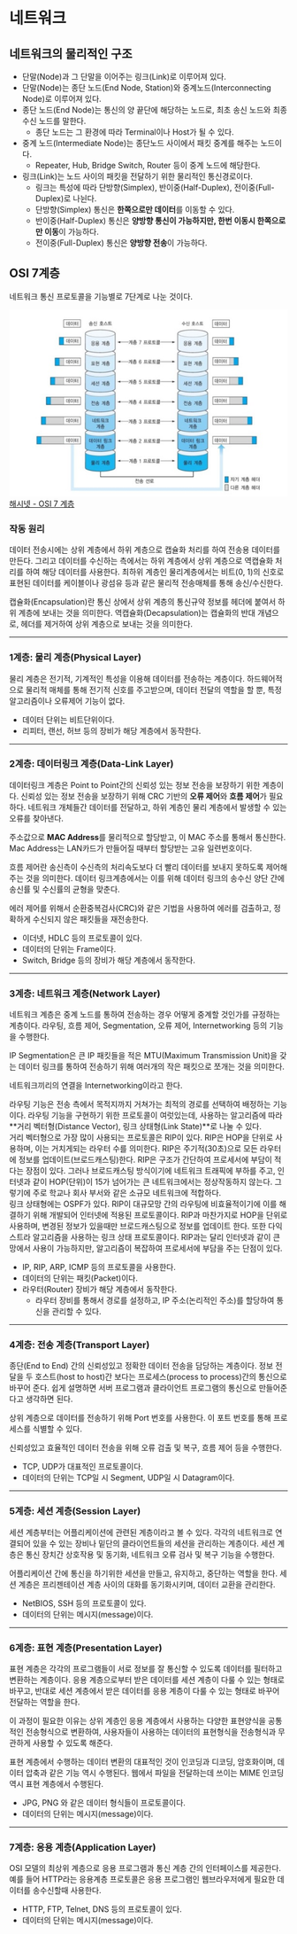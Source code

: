 # 네트워크
## 네트워크의 물리적인 구조
- 단말(Node)과 그 단말을 이어주는 링크(Link)로 이루어져 있다.
- 단말(Node)는 종단 노드(End Node, Station)와 중계노드(Interconnecting Node)로 이루어져 있다.
- 종단 노드(End Node)는 통신의 양 끝단에 해당하는 노드로, 최초 송신 노드와 최종 수신 노드를 말한다.
    - 종단 노드는 그 환경에 따라 Terminal이나 Host가 될 수 있다.
- 중계 노드(Intermediate Node)는 종단노드 사이에서 패킷 중계를 해주는 노드이다.
    - Repeater, Hub, Bridge Switch, Router 등이 중계 노드에 해당한다.
- 링크(Link)는 노드 사이의 패킷을 전달하기 위한 물리적인 통신경로이다.
    - 링크는 특성에 따라 단방향(Simplex), 반이중(Half-Duplex), 전이중(Full-Duplex)로 나뉜다.
    - 단방향(Simplex) 통신은 **한쪽으로만 데이터**를 이동할 수 있다.
    - 반이중(Half-Duplex) 통신은 **양방향 통신이 가능하지만, 한번 이동시 한쪽으로만 이동**이 가능하다.
    - 전이중(Full-Duplex) 통신은 **양방향 전송**이 가능하다.

## OSI 7계층
네트워크 통신 프로토콜을 기능별로 7단계로 나눈 것이다.

![OSI 7계층](./images/OSI_7_계층.jpg)  
[해시넷 - OSI 7 계층](http://wiki.hash.kr/index.php?title=OSI_7_%EA%B3%84%EC%B8%B5&mobileaction=toggle_view_desktop)

### 작동 원리
데이터 전송시에는 상위 계층에서 하위 계층으로 캡슐화 처리를 하여 전송용 데이터를 만든다. 그리고 데이터를 수신하는 측에서는 하위 계층에서 상위 계층으로 역캡슐화 처리를 하여 해당 데이터를 사용한다.
최하위 계층인 물리계층에서는 비트(0, 1)의 신호로 표현된 데이터를 케이블이나 광섬유 등과 같은 물리적 전송매체를 통해 송신/수신한다.

캡슐화(Encapsulation)란 통신 상에서 상위 계층의 통신규약 정보를 헤더에 붙여서 하위 계층에 보내는 것을 의미한다. 역캡슐화(Decapsulation)는 캡슐화의 반대 개념으로, 헤더를 제거하여 상위 계층으로 보내는 것을 의미한다.

---
### 1계층: 물리 계층(Physical Layer)
물리 계층은 전기적, 기계적인 특성을 이용해 데이터를 전송하는 계층이다. 하드웨어적으로 물리적 매체를 통해 전기적 신호를 주고받으며, 데이터 전달의 역할을 할 뿐, 특정 알고리즘이나 오류제어 기능이 없다.

- 데이터 단위는 비트단위이다.
- 리피터, 랜선, 허브 등의 장비가 해당 계층에서 동작한다.

---
### 2계층: 데이터링크 계층(Data-Link Layer)
데이터링크 계층은 Point to Point간의 신뢰성 있는 정보 전송을 보장하기 위한 계층이다. 신뢰성 있는 정보 전송을 보장하기 위해 CRC 기반의 **오류 제어**와 **흐름 제어**가 필요하다. 네트워크 개체들간 데이터를 전달하고, 하위 계층인 물리 계층에서 발생할 수 있는 오류를 찾아낸다.  

주소값으로 **MAC Address**를 물리적으로 할당받고, 이 MAC 주소를 통해서 통신한다. Mac Address는 LAN카드가 만들어질 때부터 할당받는 고유 일련번호이다.

흐름 제어란 송신측이 수신측의 처리속도보다 더 빨리 데이터를 보내지 못하도록 제어해주는 것을 의미한다. 데이터 링크계층에서는 이를 위해 데이터 링크의 송수신 양단 간에 송신률 및 수신률의 균형을 맞춘다.  

에러 제어를 위해서 순환중복검사(CRC)와 같은 기법을 사용하여 에러를 검출하고, 정확하게 수신되지 않은 패킷들을 재전송한다.

- 이더넷, HDLC 등의 프로토콜이 있다.
- 데이터의 단위는 Frame이다.
- Switch, Bridge 등의 장비가 해당 계층에서 동작한다.

---
### 3계층: 네트워크 계층(Network Layer)
네트워크 계층은 중계 노드를 통하여 전송하는 경우 어떻게 중계할 것인가를 규정하는 계층이다. 라우팅, 흐름 제어, Segmentation, 오류 제어, Internetworking 등의 기능을 수행한다.

IP Segmentation은 큰 IP 패킷들을 적은 MTU(Maximum Transmission Unit)을 갖는 데이터 링크를 통하여 전송하기 위해 여러개의 작은 패킷으로 쪼개는 것을 의미한다. 

네트워크끼리의 연결을 Internetworking이라고 한다.

라우팅 기능은 전송 측에서 목적지까지 거쳐가는 최적의 경로를 선택하여 배정하는 기능이다. 라우팅 기능을 구현하기 위한 프로토콜이 여럿있는데, 사용하는 알고리즘에 따라 **거리 벡터형(Distance Vector), 링크 상태형(Link State)**로 나눌 수 있다.  
거리 벡터형으로 가장 많이 사용되는 프로토콜은 RIP이 있다. RIP은 HOP을 단위로 사용하며, 이는 거치게되는 라우터 수를 의미한다. RIP은 주기적(30초)으로 모든 라우터에 정보를 업데이트(브로드캐스팅)한다. RIP은 구조가 간단하여 프로세서에 부담이 적다는 장점이 있다. 그러나 브로드캐스팅 방식이기에 네트워크 트래픽에 부하를 주고, 인터넷과 같이 HOP(단위)이 15가 넘어가는 큰 네트워크에서는 정상작동하지 않는다. 그렇기에 주로 학교나 회사 부서와 같은 소규모 네트워크에 적합하다.  
링크 상태형에는 OSPF가 있다. RIP이 대규모망 간의 라우팅에 비효율적이기에 이를 해결하기 위해 개발되어 인터넷에 적용된 프로토콜이다. RIP과 마찬가지로 HOP을 단위로 사용하며, 변경된 정보가 있을때만 브로드캐스팅으로 정보를 업데이트 한다. 또한 다익스트라 알고리즘을 사용하는 링크 상태 프로토콜이다. RIP과는 달리 인터넷과 같이 큰 망에서 사용이 가능하지만, 알고리즘이 복잡하여 프로세서에 부담을 주는 단점이 있다.

- IP, RIP, ARP, ICMP 등의 프로토콜을 사용한다.
- 데이터의 단위는 패킷(Packet)이다.
- 라우터(Router) 장비가 해당 계층에서 동작한다.
    - 라우터 장비를 통해서 경로를 설정하고, IP 주소(논리적인 주소)를 할당하여 통신을 관리할 수 있다.

---
### 4계층: 전송 계층(Transport Layer)
종단(End to End) 간의 신뢰성있고 정확한 데이터 전송을 담당하는 계층이다. 정보 전달을 두 호스트(host to host)간 보다는 프로세스(process to process)간의 통신으로 바꾸어 준다. 쉽게 설명하면 서버 프로그램과 클라이언트 프로그램의 통신으로 만들어준다고 생각하면 된다.

상위 계층으로 데이터를 전송하기 위해 Port 번호를 사용한다. 이 포트 번호를 통해 프로세스를 식별할 수 있다.

신뢰성있고 효율적인 데이터 전송을 위해 오류 검출 및 복구, 흐름 제어 등을 수행한다.

- TCP, UDP가 대표적인 프로토콜이다.
- 데이터의 단위는 TCP일 시 Segment, UDP일 시 Datagram이다.


---
### 5계층: 세션 계층(Session Layer)
세션 계층부터는 어플리케이션에 관련된 계층이라고 볼 수 있다. 각각의 네트워크로 연결되어 있을 수 있는 장비나 밑단의 클라이언트들의 세션을 관리하는 계층이다. 세션 계층은 통신 장치간 상호작용 및 동기화, 네트워크 오류 검사 및 복구 기능을 수행한다.  

어플리케이션 간에 통신을 하기위한 세션을 만들고, 유지하고, 중단하는 역할을 한다. 세션 계층은 프리젠테이션 계층 사이의 대화를 동기화시키며, 데이터 교환을 관리한다.

- NetBIOS, SSH 등의 프로토콜이 있다.
- 데이터의 단위는 메시지(message)이다.

---
### 6계층: 표현 계층(Presentation Layer)
표현 계층은 각각의 프로그램들이 서로 정보를 잘 통신할 수 있도록 데이터를 필터하고 변환하는 계층이다. 응용 계층으로부터 받은 데이터를 세션 계층이 다룰 수 있는 형태로 바꾸고, 반대로 세션 계층에서 받은 데이터를 응용 계층이 다룰 수 있는 형태로 바꾸어 전달하는 역할을 한다.

이 과정이 필요한 이유는 상위 계층인 응용 계층에서 사용하는 다양한 표현양식을 공통적인 전송형식으로 변환하여, 사용자들이 사용하는 데이터의 표현형식을 전송형식과 무관하게 사용할 수 있도록 해준다.  

표현 계층에서 수행하는 데이터 변환의 대표적인 것이 인코딩과 디코딩, 암호화이며, 데이터 압축과 같은 기능 역시 수행된다.  웹에서 파일을 전달하는데 쓰이는 MIME 인코딩 역시 표현 계층에서 수행된다.

- JPG, PNG 와 같은 데이터 형식들이 프로토콜이다.
- 데이터의 단위는 메시지(message)이다.

---
### 7계층: 응용 계층(Application Layer)
OSI 모델의 최상위 계층으로 응용 프로그램과 통신 계층 간의 인터페이스를 제공한다.  예를 들어 HTTP라는 응용계층 프로토콜은 응용 프로그램인 웹브라우저에게 필요한 데이터를 송수신할때 사용한다.

- HTTP, FTP, Telnet, DNS 등의 프로토콜이 있다.
- 데이터의 단위는 메시지(message)이다.